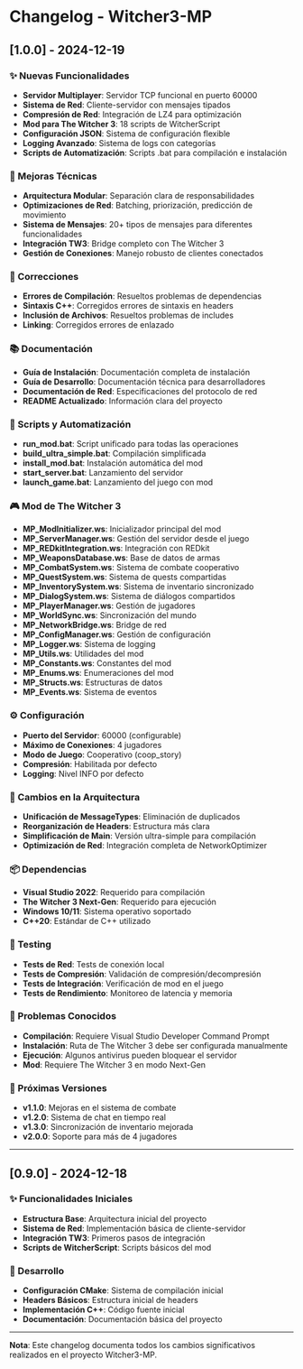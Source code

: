 # Changelog - Witcher3-MP

## [1.0.0] - 2024-12-19

### ✨ Nuevas Funcionalidades
- **Servidor Multiplayer**: Servidor TCP funcional en puerto 60000
- **Sistema de Red**: Cliente-servidor con mensajes tipados
- **Compresión de Red**: Integración de LZ4 para optimización
- **Mod para The Witcher 3**: 18 scripts de WitcherScript
- **Configuración JSON**: Sistema de configuración flexible
- **Logging Avanzado**: Sistema de logs con categorías
- **Scripts de Automatización**: Scripts .bat para compilación e instalación

### 🔧 Mejoras Técnicas
- **Arquitectura Modular**: Separación clara de responsabilidades
- **Optimizaciones de Red**: Batching, priorización, predicción de movimiento
- **Sistema de Mensajes**: 20+ tipos de mensajes para diferentes funcionalidades
- **Integración TW3**: Bridge completo con The Witcher 3
- **Gestión de Conexiones**: Manejo robusto de clientes conectados

### 🐛 Correcciones
- **Errores de Compilación**: Resueltos problemas de dependencias
- **Sintaxis C++**: Corregidos errores de sintaxis en headers
- **Inclusión de Archivos**: Resueltos problemas de includes
- **Linking**: Corregidos errores de enlazado

### 📚 Documentación
- **Guía de Instalación**: Documentación completa de instalación
- **Guía de Desarrollo**: Documentación técnica para desarrolladores
- **Documentación de Red**: Especificaciones del protocolo de red
- **README Actualizado**: Información clara del proyecto

### 🚀 Scripts y Automatización
- **run_mod.bat**: Script unificado para todas las operaciones
- **build_ultra_simple.bat**: Compilación simplificada
- **install_mod.bat**: Instalación automática del mod
- **start_server.bat**: Lanzamiento del servidor
- **launch_game.bat**: Lanzamiento del juego con mod

### 🎮 Mod de The Witcher 3
- **MP_ModInitializer.ws**: Inicializador principal del mod
- **MP_ServerManager.ws**: Gestión del servidor desde el juego
- **MP_REDkitIntegration.ws**: Integración con REDkit
- **MP_WeaponsDatabase.ws**: Base de datos de armas
- **MP_CombatSystem.ws**: Sistema de combate cooperativo
- **MP_QuestSystem.ws**: Sistema de quests compartidas
- **MP_InventorySystem.ws**: Sistema de inventario sincronizado
- **MP_DialogSystem.ws**: Sistema de diálogos compartidos
- **MP_PlayerManager.ws**: Gestión de jugadores
- **MP_WorldSync.ws**: Sincronización del mundo
- **MP_NetworkBridge.ws**: Bridge de red
- **MP_ConfigManager.ws**: Gestión de configuración
- **MP_Logger.ws**: Sistema de logging
- **MP_Utils.ws**: Utilidades del mod
- **MP_Constants.ws**: Constantes del mod
- **MP_Enums.ws**: Enumeraciones del mod
- **MP_Structs.ws**: Estructuras de datos
- **MP_Events.ws**: Sistema de eventos

### ⚙️ Configuración
- **Puerto del Servidor**: 60000 (configurable)
- **Máximo de Conexiones**: 4 jugadores
- **Modo de Juego**: Cooperativo (coop_story)
- **Compresión**: Habilitada por defecto
- **Logging**: Nivel INFO por defecto

### 🔄 Cambios en la Arquitectura
- **Unificación de MessageTypes**: Eliminación de duplicados
- **Reorganización de Headers**: Estructura más clara
- **Simplificación de Main**: Versión ultra-simple para compilación
- **Optimización de Red**: Integración completa de NetworkOptimizer

### 📦 Dependencias
- **Visual Studio 2022**: Requerido para compilación
- **The Witcher 3 Next-Gen**: Requerido para ejecución
- **Windows 10/11**: Sistema operativo soportado
- **C++20**: Estándar de C++ utilizado

### 🧪 Testing
- **Tests de Red**: Tests de conexión local
- **Tests de Compresión**: Validación de compresión/decompresión
- **Tests de Integración**: Verificación de mod en el juego
- **Tests de Rendimiento**: Monitoreo de latencia y memoria

### 🚨 Problemas Conocidos
- **Compilación**: Requiere Visual Studio Developer Command Prompt
- **Instalación**: Ruta de The Witcher 3 debe ser configurada manualmente
- **Ejecución**: Algunos antivirus pueden bloquear el servidor
- **Mod**: Requiere The Witcher 3 en modo Next-Gen

### 🔮 Próximas Versiones
- **v1.1.0**: Mejoras en el sistema de combate
- **v1.2.0**: Sistema de chat en tiempo real
- **v1.3.0**: Sincronización de inventario mejorada
- **v2.0.0**: Soporte para más de 4 jugadores

---

## [0.9.0] - 2024-12-18

### ✨ Funcionalidades Iniciales
- **Estructura Base**: Arquitectura inicial del proyecto
- **Sistema de Red**: Implementación básica de cliente-servidor
- **Integración TW3**: Primeros pasos de integración
- **Scripts de WitcherScript**: Scripts básicos del mod

### 🔧 Desarrollo
- **Configuración CMake**: Sistema de compilación inicial
- **Headers Básicos**: Estructura inicial de headers
- **Implementación C++**: Código fuente inicial
- **Documentación**: Documentación básica del proyecto

---

**Nota**: Este changelog documenta todos los cambios significativos realizados en el proyecto Witcher3-MP.
